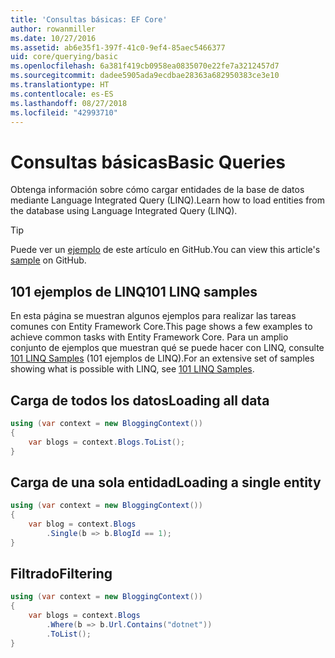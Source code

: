 ```yaml
---
title: 'Consultas básicas: EF Core'
author: rowanmiller
ms.date: 10/27/2016
ms.assetid: ab6e35f1-397f-41c0-9ef4-85aec5466377
uid: core/querying/basic
ms.openlocfilehash: 6a381f419cb0958ea0835070e22fe7a3212457d7
ms.sourcegitcommit: dadee5905ada9ecdbae28363a682950383ce3e10
ms.translationtype: HT
ms.contentlocale: es-ES
ms.lasthandoff: 08/27/2018
ms.locfileid: "42993710"
---
```

# <a name="basic-queries"></a><span data-ttu-id="c46a6-102">Consultas básicas</span><span class="sxs-lookup"><span data-stu-id="c46a6-102">Basic Queries</span></span>

<span data-ttu-id="c46a6-103">Obtenga información sobre cómo cargar entidades de la base de datos mediante Language Integrated Query (LINQ).</span><span class="sxs-lookup"><span data-stu-id="c46a6-103">Learn how to load entities from the database using Language Integrated Query (LINQ).</span></span>

> [!TIP]  
> <span data-ttu-id="c46a6-104">Puede ver un [ejemplo](https://github.com/aspnet/EntityFramework.Docs/tree/master/samples/core/Querying) de este artículo en GitHub.</span><span class="sxs-lookup"><span data-stu-id="c46a6-104">You can view this article's [sample](https://github.com/aspnet/EntityFramework.Docs/tree/master/samples/core/Querying) on GitHub.</span></span>

## <a name="101-linq-samples"></a><span data-ttu-id="c46a6-105">101 ejemplos de LINQ</span><span class="sxs-lookup"><span data-stu-id="c46a6-105">101 LINQ samples</span></span>

<span data-ttu-id="c46a6-106">En esta página se muestran algunos ejemplos para realizar las tareas comunes con Entity Framework Core.</span><span class="sxs-lookup"><span data-stu-id="c46a6-106">This page shows a few examples to achieve common tasks with Entity Framework Core.</span></span> <span data-ttu-id="c46a6-107">Para un amplio conjunto de ejemplos que muestran qué se puede hacer con LINQ, consulte [101 LINQ Samples](https://code.msdn.microsoft.com/101-LINQ-Samples-3fb9811b) (101 ejemplos de LINQ).</span><span class="sxs-lookup"><span data-stu-id="c46a6-107">For an extensive set of samples showing what is possible with LINQ, see [101 LINQ Samples](https://code.msdn.microsoft.com/101-LINQ-Samples-3fb9811b).</span></span>

## <a name="loading-all-data"></a><span data-ttu-id="c46a6-108">Carga de todos los datos</span><span class="sxs-lookup"><span data-stu-id="c46a6-108">Loading all data</span></span>

<!-- [!code-csharp[Main](samples/core/Querying/Querying/Basics/Sample.cs)] -->
``` csharp
using (var context = new BloggingContext())
{
    var blogs = context.Blogs.ToList();
}
```

## <a name="loading-a-single-entity"></a><span data-ttu-id="c46a6-109">Carga de una sola entidad</span><span class="sxs-lookup"><span data-stu-id="c46a6-109">Loading a single entity</span></span>

<!-- [!code-csharp[Main](samples/core/Querying/Querying/Basics/Sample.cs)] -->
``` csharp
using (var context = new BloggingContext())
{
    var blog = context.Blogs
        .Single(b => b.BlogId == 1);
}
```

## <a name="filtering"></a><span data-ttu-id="c46a6-110">Filtrado</span><span class="sxs-lookup"><span data-stu-id="c46a6-110">Filtering</span></span>

<!-- [!code-csharp[Main](samples/core/Querying/Querying/Basics/Sample.cs)] -->
``` csharp
using (var context = new BloggingContext())
{
    var blogs = context.Blogs
        .Where(b => b.Url.Contains("dotnet"))
        .ToList();
}
```
